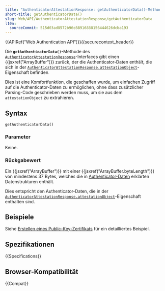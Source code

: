 ```yaml
---
title: "AuthenticatorAttestationResponse: getAuthenticatorData()-Methode"
short-title: getAuthenticatorData()
slug: Web/API/AuthenticatorAttestationResponse/getAuthenticatorData
l10n:
  sourceCommit: 515d03ad8572b96e88916888156444626dcba193
---
```


{{APIRef("Web Authentication API")}}{{securecontext_header}}

Die **`getAuthenticatorData()`**-Methode des [`AuthenticatorAttestationResponse`](/de/docs/Web/API/AuthenticatorAttestationResponse)-Interfaces gibt einen {{jsxref("ArrayBuffer")}} zurück, der die Authenticator-Daten enthält, die sich in der [`AuthenticatorAttestationResponse.attestationObject`](/de/docs/Web/API/AuthenticatorAttestationResponse/attestationObject)-Eigenschaft befinden.

Dies ist eine Komfortfunktion, die geschaffen wurde, um einfachen Zugriff auf die Authenticator-Daten zu ermöglichen, ohne dass zusätzlicher Parsing-Code geschrieben werden muss, um sie aus dem `attestationObject` zu extrahieren.

## Syntax

```js-nolint
getAuthenticatorData()
```

### Parameter

Keine.

### Rückgabewert

Ein {{jsxref("ArrayBuffer")}} mit einer {{jsxref("ArrayBuffer.byteLength")}} von mindestens 37 Bytes, welches die in [Authenticator-Daten](/de/docs/Web/API/Web_Authentication_API/Authenticator_data) erklärten Datenstrukturen enthält.

Dies entspricht den Authenticator-Daten, die in der [`AuthenticatorAttestationResponse.attestationObject`](/de/docs/Web/API/AuthenticatorAttestationResponse/attestationObject)-Eigenschaft enthalten sind.

## Beispiele

Siehe [Erstellen eines Public-Key-Zertifikats](/de/docs/Web/API/CredentialsContainer/create#creating_a_public_key_credential) für ein detailliertes Beispiel.

## Spezifikationen

{{Specifications}}

## Browser-Kompatibilität

{{Compat}}

